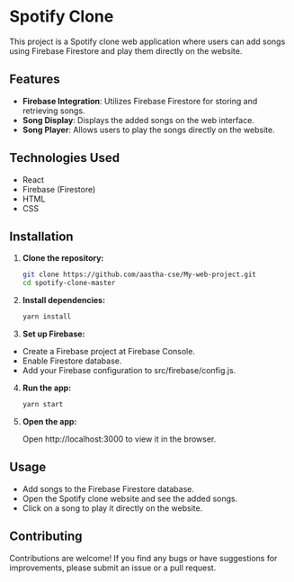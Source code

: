 # Spotify Clone

This project is a Spotify clone web application where users can add songs using Firebase Firestore and play them directly on the website.

## Features

- **Firebase Integration**: Utilizes Firebase Firestore for storing and retrieving songs.
- **Song Display**: Displays the added songs on the web interface.
- **Song Player**: Allows users to play the songs directly on the website.

## Technologies Used

- React
- Firebase (Firestore)
- HTML
- CSS

## Installation

1. **Clone the repository:**

   ```bash
   git clone https://github.com/aastha-cse/My-web-project.git
   cd spotify-clone-master
1. **Install dependencies:**

   ```bash
   yarn install
1. **Set up Firebase:**
- Create a Firebase project at Firebase Console.
- Enable Firestore database.
- Add your Firebase configuration to src/firebase/config.js.

4. **Run the app:**

   ```bash
   yarn start
4. **Open the app:**

   Open http://localhost:3000 to view it in the browser.

## Usage
- Add songs to the Firebase Firestore database.
- Open the Spotify clone website and see the added songs.
- Click on a song to play it directly on the website.

## Contributing
Contributions are welcome! If you find any bugs or have suggestions for improvements, please submit an issue or a pull request.





 
